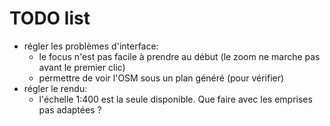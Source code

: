 # TODO list

* régler les problèmes d'interface:
  * le focus n'est pas facile à prendre au début (le zoom ne marche pas avant le premier clic)
  * permettre de voir l'OSM sous un plan généré (pour vérifier)
* régler le rendu:
  * l'échelle 1:400 est la seule disponible. Que faire avec les emprises pas adaptées ?
